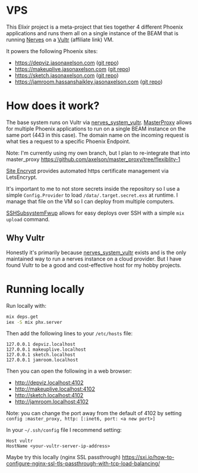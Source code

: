 # VPS

This Elixir project is a meta-project that ties together 4 different Phoenix
applications and runs them all on a single instance of the BEAM that is running
[Nerves](https://www.nerves-project.org) on a
[Vultr](https://www.vultr.com/?ref=8764184) (affiliate link) VM.

It powers the following Phoenix sites:
- https://depviz.jasonaxelson.com ([git repo](https://github.com/axelson/dep_viz))
- https://makeuplive.jasonaxelson.com ([git repo](https://github.com/axelson/makeup_live_format/))
- https://sketch.jasonaxelson.com ([git repo](https://github.com/axelson/sketchpad/))
- https://jamroom.hassanshaikley.jasonaxelson.com ([git repo](https://github.com/hassanshaikley/jamroom/))

# How does it work?

The base system runs on Vultr via
[nerves_system_vultr](https://github.com/nerves-project/nerves_system_vultr).
[MasterProxy](https://github.com/jesseshieh/master_proxy) allows for multiple
Phoenix applications to run on a single BEAM instance on the same port (443 in
this case). The domain name on the incoming request is what ties a request to a
specific Phoenix Endpoint.

Note: I'm currently using my own branch, but I plan to re-integrate that into
master_proxy https://github.com/axelson/master_proxy/tree/flexiblity-1

[Site Encrypt](https://github.com/sasa1977/site_encrypt) provides automated
https certificate management via LetsEncrypt.

It's important to me to not store secrets inside the repository so I use a
simple `Config.Provider` to load `/data/.target.secret.exs` at runtime. I manage
that file on the VM so I can deploy from multiple computers.

[SSHSubsystemFwup](https://github.com/nerves-project/ssh_subsystem_fwup) allows
for easy deploys over SSH with a simple `mix upload` command.

## Why Vultr

Honestly it's primarily because
[nerves_system_vultr](https://github.com/nerves-project/nerves_system_vultr)
exists and is the only maintained way to run a nerves instance on a cloud
provider. But I have found Vultr to be a good and cost-effective host for my
hobby projects.

# Running locally

Run locally with:

``` sh
mix deps.get
iex -S mix phx.server
```

Then add the following lines to your `/etc/hosts` file:

```
127.0.0.1 depviz.localhost
127.0.0.1 makeuplive.localhost
127.0.0.1 sketch.localhost
127.0.0.1 jamroom.localhost
```

Then you can open the following in a web browser:
- http://depviz.localhost:4102
- http://makeuplive.localhost:4102
- http://sketch.localhost:4102
- http://jamroom.localhost:4102

Note: you can change the port away from the default of 4102 by setting `config
:master_proxy, http: [:inet6, port: <a new port>]`

In your `~/.ssh/config` file I recommend setting:

``` ssh-config
Host vultr
HostName <your-vultr-server-ip-address>
```

Maybe try this locally (nginx SSL passthrough)
https://sxi.io/how-to-configure-nginx-ssl-tls-passthrough-with-tcp-load-balancing/
